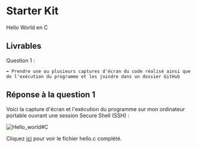 # Starter Kit

Hello World en C

## Livrables

Question 1 :

```
➡️ Prendre une ou plusieurs captures d'écran du code réalisé ainsi que de l'exécution du programme et les joindre dans un dossier GitHub
```

## Réponse à la question 1

Voici la capture d'écran et l'exécution du programme sur mon ordinateur portable ouvrant une session Secure Shell (SSH) :

![Hello_world#C](https://i.imgur.com/Ns5Ke1O.png)

Cliquez [ici](https://github.com/AnthoninB70/anthonin.boisot/blob/main/Starter_Kit/HelloWorldC/hello.c) pour voir le fichier hello.c complété.
